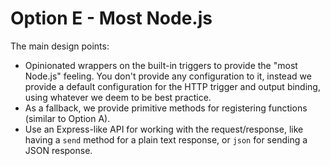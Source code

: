 # Option E - Most Node.js

The main design points:
- Opinionated wrappers on the built-in triggers to provide the "most Node.js" feeling. You don't provide any configuration to it, instead we provide a default configuration for the HTTP trigger and output binding, using whatever we deem to be best practice.
- As a fallback, we provide primitive methods for registering functions (similar to Option A).
- Use an Express-like API for working with the request/response, like having a `send` method for a plain text response, or `json` for sending a JSON response.
